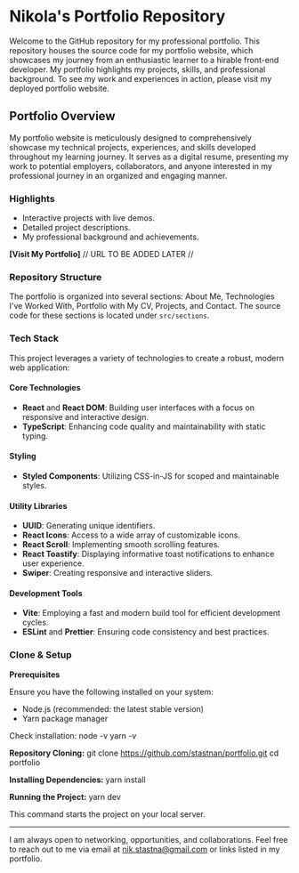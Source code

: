 # Nikola's Portfolio Repository

Welcome to the GitHub repository for my professional portfolio. This repository houses the source code for my portfolio website, which showcases my journey from an enthusiastic learner to a hirable front-end developer. My portfolio highlights my projects, skills, and professional background. To see my work and experiences in action, please visit my deployed portfolio website.

## Portfolio Overview

My portfolio website is meticulously designed to comprehensively showcase my technical projects, experiences, and skills developed throughout my learning journey. It serves as a digital resume, presenting my work to potential employers, collaborators, and anyone interested in my professional journey in an organized and engaging manner.

### Highlights

- Interactive projects with live demos.
- Detailed project descriptions.
- My professional background and achievements.

**[Visit My Portfolio]** // URL TO BE ADDED LATER //

### Repository Structure

The portfolio is organized into several sections: About Me, Technologies I've Worked With, Portfolio with My CV, Projects, and Contact. The source code for these sections is located under `src/sections`.

### Tech Stack

This project leverages a variety of technologies to create a robust, modern web application:

#### Core Technologies

- **React** and **React DOM**: Building user interfaces with a focus on responsive and interactive design.
- **TypeScript**: Enhancing code quality and maintainability with static typing.

#### Styling

- **Styled Components**: Utilizing CSS-in-JS for scoped and maintainable styles.

#### Utility Libraries

- **UUID**: Generating unique identifiers.
- **React Icons**: Access to a wide array of customizable icons.
- **React Scroll**: Implementing smooth scrolling features.
- **React Toastify**: Displaying informative toast notifications to enhance user experience.
- **Swiper**: Creating responsive and interactive sliders.

#### Development Tools

- **Vite**: Employing a fast and modern build tool for efficient development cycles.
- **ESLint** and **Prettier**: Ensuring code consistency and best practices.

### Clone & Setup

**Prerequisites**

Ensure you have the following installed on your system:

- Node.js (recommended: the latest stable version)
- Yarn package manager

Check installation:
node -v
yarn -v

**Repository Cloning:**
git clone https://github.com/stastnan/portfolio.git
cd portfolio

**Installing Dependencies:**
yarn install

**Running the Project:**
yarn dev

This command starts the project on your local server.

---

I am always open to networking, opportunities, and collaborations. Feel free to reach out to me via email at nik.stastna@gmail.com or links listed in my portfolio.
